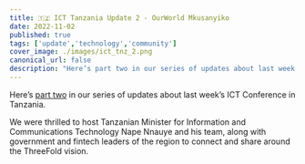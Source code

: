 ```yaml
---
title: 🇹🇿 ICT Tanzania Update 2 - OurWorld Mkusanyiko
date: 2022-11-02
published: true
tags: ['update','technology','community']
cover_image: ./images/ict_tnz_2.png
canonical_url: false
description: "Here’s part two in our series of updates about last week’s ICT Conference in Tanzania."
---
```


Here’s [part two](https://forum.threefold.io/t/ict-tanzania-update-2-ourworld-mkusanyiko/3459) in our series of updates about last week’s ICT Conference in Tanzania.

We were thrilled to host Tanzanian Minister for Information and Communications Technology Nape Nnauye and his team, along with government and fintech leaders of the region to connect and share around the ThreeFold vision.